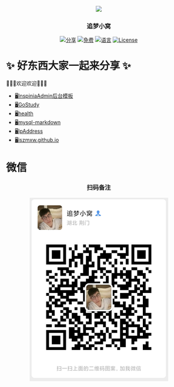 <p align="center"><img src="https://avatars2.githubusercontent.com/u/31272102" width="100"></p>
<h3 align="center">追梦小窝</h3>
<p align="center">
<a href="https://github.com/iszmxw/"><img src="https://img.shields.io/badge/%E5%88%86-%E4%BA%AB-green?logo=symantec&style=plastic" alt="分享"></a>
<a href="https://github.com/iszmxw/"><img src="https://img.shields.io/badge/%E5%85%8D%E8%B4%B9-100%25-brightgreen" alt="免费"></a>
<a href="https://github.com/iszmxw/"><img src="https://img.shields.io/badge/%E8%AF%AD%E8%A8%80-markdown-blue" alt="语言"></a>
<a href="https://github.com/iszmxw/"><img src="https://img.shields.io/badge/License-MIT-red" alt="License"></a>
</p>

# ✨ 好东西大家一起来分享 ✨ 

👋👋👋欢迎欢迎👋👋👋

- <a href="https://iszmxw.github.io/InspiniaAdmin/" target="_blank">🖥InspiniaAdmin后台模板</a>
- <a href="https://github.com/iszmxw/GoStudy" target="_blank">🖥GoStudy</a>
- <a href="https://github.com/iszmxw/health" target="_blank">🖥health</a>
- <a href="https://github.com/iszmxw/mysql-markdown" target="_blank">🖥mysql-markdown</a>
- <a href="https://github.com/iszmxw/IpAddress" target="_blank">🖥IpAddress</a>
- <a href="https://github.com/iszmxw/iszmxw.github.io" target="_blank">🖥iszmxw.github.io</a>

# 微信

<h3 align="center">扫码备注</h3>
<p align="center"><img src="https://raw.githubusercontent.com/iszmxw/iszmxw/master/static/images/wx.png"></p>
